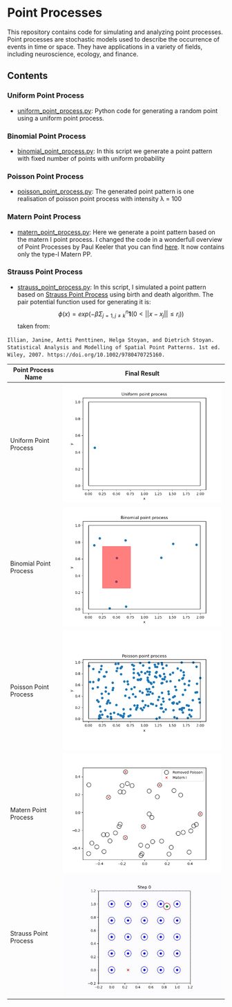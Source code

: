# Point Processes
This repository contains code for simulating and analyzing point processes. Point processes are stochastic models used to describe the occurrence of events in time or space. They have applications in a variety of fields, including neuroscience, ecology, and finance.

## Contents

### Uniform Point Process
- [uniform_point_process.py](./uniform_point_process.py): Python code for generating a random point using a uniform point process.

### Binomial Point Process
- [binomial_point_process.py](./binomial_point_process.py): In this script we generate a point pattern with fixed number of points with uniform probability

### Poisson Point Process
- [poisson_point_process.py](./poisson_point_process.py): The generated point pattern is one realisation of poisson point process with intensity &lambda; = 100

### Matern Point Process
- [matern_point_process.py](./matern_point_process.py): Here we generate a point pattern based on the matern I point process. I changed the code in a wonderfull overview of Point Processes by Paul Keeler that you can find [here](https://hpaulkeeler.com/simulating-matern-hard-core-point-processes/). It now contains only the type-I Matern PP.

### Strauss Point Process
- [strauss_point_process.py](./strauss_death_birth.py): In this script, I simulated a point pattern based on [Strauss Point Process](https://academic.oup.com/biomet/article-abstract/62/2/467/337198) using birth and death algorithm. The pair potential function used for generating it is:
$$\phi(x) = exp(-\beta\Sigma^{n}_{j=1, j\neq k}\mathbf{1}(0<||x-x_j||\leq r_i))$$
taken from: 

``Illian, Janine, Antti Penttinen, Helga Stoyan, and Dietrich Stoyan. Statistical Analysis and Modelling of Spatial Point Patterns. 1st ed. Wiley, 2007. https://doi.org/10.1002/9780470725160.``



| Point Process Name | Final Result |
| --- | --- |
| Uniform Point Process | ![Uniform Point Process](figs/uniform_pp.png) |
| Binomial Point Process | ![Binomial Point Process](figs/binomial.png) |
| Poisson Point Process | ![Poisson Point Process](figs/poisson_pp2.png) |
| Matern Point Process | ![Matern Point Process](figs/matern_I.png) |
| Strauss Point Process | ![Strauss Point Process](figs/output.gif) |
